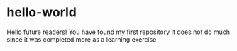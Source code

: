 hello-world
===========
Hello future readers!
You have found my first repository
It does not do much since it was completed more as a learning exercise
